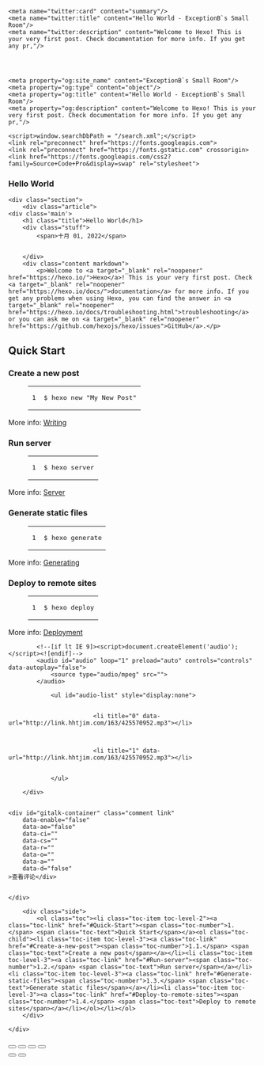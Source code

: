 
<!DOCTYPE html>
<html lang="zh-cn" class="loading">
<head>
    <meta charset="UTF-8" />
    <meta http-equiv="X-UA-Compatible" content="IE=edge,chrome=1" />
    <meta name="viewport" content="width=device-width, minimum-scale=1.0, maximum-scale=1.0, user-scalable=no">
    <title>Hello World - ExceptionB`s Small Room</title>
    <meta name="apple-mobile-web-app-capable" content="yes" />
    <meta name="apple-mobile-web-app-status-bar-style" content="black-translucent">
    <meta name="google" content="notranslate" />
    <meta name="keywords" content="Blog,"> 
    <meta name="description" content="Welcome to Hexo! This is your very first post. Check documentation for more info. If you get any pr,"> 
    <meta name="author" content="ExceptionB Ch. (aka 鲤唐可可)"> 
    <link rel="alternative" href="atom.xml" title="ExceptionB`s Small Room" type="application/atom+xml"> 
    <link rel="icon" href="/img/favicon.png"> 
    
    
    
    <meta name="twitter:card" content="summary"/>
    <meta name="twitter:title" content="Hello World - ExceptionB`s Small Room"/>
    <meta name="twitter:description" content="Welcome to Hexo! This is your very first post. Check documentation for more info. If you get any pr,"/>
    
    
    
    
    <meta property="og:site_name" content="ExceptionB`s Small Room"/>
    <meta property="og:type" content="object"/>
    <meta property="og:title" content="Hello World - ExceptionB`s Small Room"/>
    <meta property="og:description" content="Welcome to Hexo! This is your very first post. Check documentation for more info. If you get any pr,"/>
    
<link rel="stylesheet" href="/css/diaspora.css">

    <script>window.searchDbPath = "/search.xml";</script>
    <link rel="preconnect" href="https://fonts.googleapis.com">
    <link rel="preconnect" href="https://fonts.gstatic.com" crossorigin>
    <link href="https://fonts.googleapis.com/css2?family=Source+Code+Pro&display=swap" rel="stylesheet">
<meta name="generator" content="Hexo 5.4.2"></head>

<body class="loading">
    <span id="config-title" style="display:none">ExceptionB`s Small Room</span>
    <div id="loader"></div>
    <div id="single">
    <div id="top" style="display: block;">
    <div class="bar" style="width: 0;"></div>
    <a class="iconfont icon-home image-icon" href="javascript:;" data-url="https://ray.akarin.tk"></a>
    <div title="播放/暂停" class="iconfont icon-play"></div>
    <h3 class="subtitle">Hello World</h3>
    <div class="social">
        <div>
            <div class="share">
                <a title="获取二维码" class="iconfont icon-scan" href="javascript:;"></a>
            </div>
            <div id="qr"></div>
        </div>
    </div>
    <div class="scrollbar"></div>
</div>

    <div class="section">
        <div class="article">
    <div class='main'>
        <h1 class="title">Hello World</h1>
        <div class="stuff">
            <span>十月 01, 2022</span>
            

        </div>
        <div class="content markdown">
            <p>Welcome to <a target="_blank" rel="noopener" href="https://hexo.io/">Hexo</a>! This is your very first post. Check <a target="_blank" rel="noopener" href="https://hexo.io/docs/">documentation</a> for more info. If you get any problems when using Hexo, you can find the answer in <a target="_blank" rel="noopener" href="https://hexo.io/docs/troubleshooting.html">troubleshooting</a> or you can ask me on <a target="_blank" rel="noopener" href="https://github.com/hexojs/hexo/issues">GitHub</a>.</p>
<h2 id="Quick-Start"><a href="#Quick-Start" class="headerlink" title="Quick Start"></a>Quick Start</h2><h3 id="Create-a-new-post"><a href="#Create-a-new-post" class="headerlink" title="Create a new post"></a>Create a new post</h3><figure class="highlight bash"><table><tr><td class="gutter"><pre><span class="line">1</span><br></pre></td><td class="code"><pre><span class="line">$ hexo new <span class="string">&quot;My New Post&quot;</span></span><br></pre></td></tr></table></figure>

<p>More info: <a target="_blank" rel="noopener" href="https://hexo.io/docs/writing.html">Writing</a></p>
<h3 id="Run-server"><a href="#Run-server" class="headerlink" title="Run server"></a>Run server</h3><figure class="highlight bash"><table><tr><td class="gutter"><pre><span class="line">1</span><br></pre></td><td class="code"><pre><span class="line">$ hexo server</span><br></pre></td></tr></table></figure>

<p>More info: <a target="_blank" rel="noopener" href="https://hexo.io/docs/server.html">Server</a></p>
<h3 id="Generate-static-files"><a href="#Generate-static-files" class="headerlink" title="Generate static files"></a>Generate static files</h3><figure class="highlight bash"><table><tr><td class="gutter"><pre><span class="line">1</span><br></pre></td><td class="code"><pre><span class="line">$ hexo generate</span><br></pre></td></tr></table></figure>

<p>More info: <a target="_blank" rel="noopener" href="https://hexo.io/docs/generating.html">Generating</a></p>
<h3 id="Deploy-to-remote-sites"><a href="#Deploy-to-remote-sites" class="headerlink" title="Deploy to remote sites"></a>Deploy to remote sites</h3><figure class="highlight bash"><table><tr><td class="gutter"><pre><span class="line">1</span><br></pre></td><td class="code"><pre><span class="line">$ hexo deploy</span><br></pre></td></tr></table></figure>

<p>More info: <a target="_blank" rel="noopener" href="https://hexo.io/docs/one-command-deployment.html">Deployment</a></p>

            <!--[if lt IE 9]><script>document.createElement('audio');</script><![endif]-->
            <audio id="audio" loop="1" preload="auto" controls="controls" data-autoplay="false">
                <source type="audio/mpeg" src="">
            </audio>
            
                <ul id="audio-list" style="display:none">
                    
                        
                            <li title="0" data-url="http://link.hhtjim.com/163/425570952.mp3"></li>
                        
                    
                        
                            <li title="1" data-url="http://link.hhtjim.com/163/425570952.mp3"></li>
                        
                    
                </ul>
            
        </div>
        
        
    <div id="gitalk-container" class="comment link"
		data-enable="false"
        data-ae="false"
        data-ci=""
        data-cs=""
        data-r=""
        data-o=""
        data-a=""
        data-d="false"
    >查看评论</div>


    </div>
    
        <div class="side">
            <ol class="toc"><li class="toc-item toc-level-2"><a class="toc-link" href="#Quick-Start"><span class="toc-number">1.</span> <span class="toc-text">Quick Start</span></a><ol class="toc-child"><li class="toc-item toc-level-3"><a class="toc-link" href="#Create-a-new-post"><span class="toc-number">1.1.</span> <span class="toc-text">Create a new post</span></a></li><li class="toc-item toc-level-3"><a class="toc-link" href="#Run-server"><span class="toc-number">1.2.</span> <span class="toc-text">Run server</span></a></li><li class="toc-item toc-level-3"><a class="toc-link" href="#Generate-static-files"><span class="toc-number">1.3.</span> <span class="toc-text">Generate static files</span></a></li><li class="toc-item toc-level-3"><a class="toc-link" href="#Deploy-to-remote-sites"><span class="toc-number">1.4.</span> <span class="toc-text">Deploy to remote sites</span></a></li></ol></li></ol>
        </div>
    
</div>


    </div>
</div>
</body>


<script src="//lib.baomitu.com/jquery/1.8.3/jquery.min.js"></script>
<script src="/js/plugin.js"></script>
<script src="/js/typed.js"></script>
<script src="/js/diaspora.js"></script>


<link rel="stylesheet" href="/photoswipe/photoswipe.css">
<link rel="stylesheet" href="/photoswipe/default-skin/default-skin.css">


<script src="/photoswipe/photoswipe.min.js"></script>
<script src="/photoswipe/photoswipe-ui-default.min.js"></script>


<!-- Root element of PhotoSwipe. Must have class pswp. -->
<div class="pswp" tabindex="-1" role="dialog" aria-hidden="true">
    <!-- Background of PhotoSwipe. 
         It's a separate element as animating opacity is faster than rgba(). -->
    <div class="pswp__bg"></div>
    <!-- Slides wrapper with overflow:hidden. -->
    <div class="pswp__scroll-wrap">
        <!-- Container that holds slides. 
            PhotoSwipe keeps only 3 of them in the DOM to save memory.
            Don't modify these 3 pswp__item elements, data is added later on. -->
        <div class="pswp__container">
            <div class="pswp__item"></div>
            <div class="pswp__item"></div>
            <div class="pswp__item"></div>
        </div>
        <!-- Default (PhotoSwipeUI_Default) interface on top of sliding area. Can be changed. -->
        <div class="pswp__ui pswp__ui--hidden">
            <div class="pswp__top-bar">
                <!--  Controls are self-explanatory. Order can be changed. -->
                <div class="pswp__counter"></div>
                <button class="pswp__button pswp__button--close" title="Close (Esc)"></button>
                <button class="pswp__button pswp__button--share" title="Share"></button>
                <button class="pswp__button pswp__button--fs" title="Toggle fullscreen"></button>
                <button class="pswp__button pswp__button--zoom" title="Zoom in/out"></button>
                <!-- Preloader demo http://codepen.io/dimsemenov/pen/yyBWoR -->
                <!-- element will get class pswp__preloader--active when preloader is running -->
                <div class="pswp__preloader">
                    <div class="pswp__preloader__icn">
                      <div class="pswp__preloader__cut">
                        <div class="pswp__preloader__donut"></div>
                      </div>
                    </div>
                </div>
            </div>
            <div class="pswp__share-modal pswp__share-modal--hidden pswp__single-tap">
                <div class="pswp__share-tooltip"></div> 
            </div>
            <button class="pswp__button pswp__button--arrow--left" title="Previous (arrow left)">
            </button>
            <button class="pswp__button pswp__button--arrow--right" title="Next (arrow right)">
            </button>
            <div class="pswp__caption">
                <div class="pswp__caption__center"></div>
            </div>
        </div>
    </div>
</div>



<script type="text/x-mathjax-config">
    MathJax.Hub.Config({"HTML-CSS": { preferredFont: "TeX", availableFonts: ["STIX","TeX"], linebreaks: { automatic:true }, EqnChunk: (MathJax.Hub.Browser.isMobile ? 10 : 50) },
        tex2jax: { inlineMath: [ ["$", "$"], ["\\(","\\)"] ], processEscapes: true, ignoreClass: "tex2jax_ignore|dno",skipTags: ['script', 'noscript', 'style', 'textarea', 'pre', 'code']},
        TeX: {  noUndefined: { attributes: { mathcolor: "red", mathbackground: "#FFEEEE", mathsize: "90%" } }, Macros: { href: "{}" } },
        messageStyle: "none"
    });
</script>
<script type="text/x-mathjax-config">
    MathJax.Hub.Queue(function() {
        var all = MathJax.Hub.getAllJax(), i;
        for(i=0; i < all.length; i += 1) {
            all[i].SourceElement().parentNode.className += ' has-jax';
        }
    });
</script>

<script async type="text/javascript" src="https://cdnjs.cloudflare.com/ajax/libs/mathjax/2.7.7/MathJax.js?config=TeX-MML-AM_CHTML">
</script>




</html>

